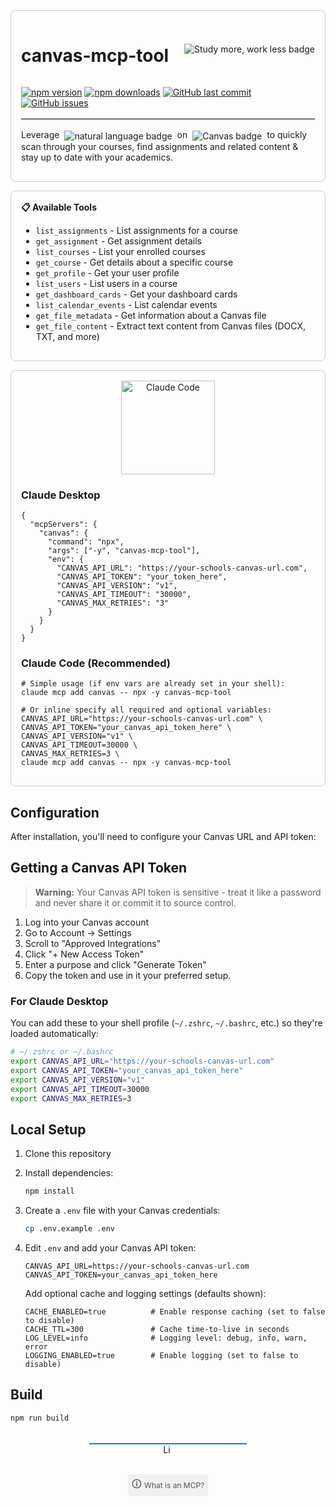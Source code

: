 <div style="border:1px solid #ccc; padding:1rem; border-radius:8px; margin:1em 0;">
  <div style="display:flex; justify-content:space-between; align-items:center;">
    <h1>canvas-mcp-tool</h1>
    <img src="https://img.shields.io/badge/Study%20more%2C%20Work%20less-blue?style=for-the-badge&logo=canvas" alt="Study more, work less badge"/>
  </div>
  <p>
    <a href="https://www.npmjs.com/package/canvas-mcp-tool"><img src="https://img.shields.io/npm/v/canvas-mcp-tool" alt="npm version"/></a>
    <a href="https://www.npmjs.com/package/canvas-mcp-tool"><img src="https://img.shields.io/npm/dm/canvas-mcp-tool" alt="npm downloads"/></a>
    <a href="https://github.com/jamubc/canvas-mcp-tool"><img src="https://img.shields.io/github/last-commit/jamubc/canvas-mcp-tool" alt="GitHub last commit"/></a>
    <a href="https://github.com/jamubc/canvas-mcp-tool/issues"><img src="https://img.shields.io/github/issues/jamubc/canvas-mcp-tool" alt="GitHub issues"/></a>
  </p>
  <hr style="border:none; border-top:1px solid #ccc; margin:1rem 0;" />
  <p>Leverage <img src="https://img.shields.io/badge/natural%20language-commands-blue?style=flat-square&logo=canvas&logoColor=white" alt="natural language badge" style="vertical-align:middle; margin:0 4px;"/> on <img src="https://img.shields.io/badge/Canvas-LMS-005A9C?style=flat-square&logo=canvas&logoColor=white" alt="Canvas badge" style="vertical-align:middle; margin:0 4px;"/> to quickly scan through your courses, find assignments and related content & stay up to date with your academics.</p>
</div>

<div style="border:1px solid #ccc; padding:1rem; border-radius:8px; margin:1em 0;">
  <strong>📋 Available Tools</strong>
  <ul>
    <li><code>list_assignments</code> - List assignments for a course</li>
    <li><code>get_assignment</code> - Get assignment details</li>
    <li><code>list_courses</code> - List your enrolled courses</li>
    <li><code>get_course</code> - Get details about a specific course</li>
    <li><code>get_profile</code> - Get your user profile</li>
    <li><code>list_users</code> - List users in a course</li>
    <li><code>get_dashboard_cards</code> - Get your dashboard cards</li>
    <li><code>list_calendar_events</code> - List calendar events</li>
    <li><code>get_file_metadata</code> - Get information about a Canvas file</li>
    <li><code>get_file_content</code> - Extract text content from Canvas files (DOCX, TXT, and more)</li>
  </ul>
</div>

<div style="border:1px solid #ccc; padding:1rem; border-radius:8px; margin:1em 0;">
  <div style="text-align:center; margin-bottom:1rem;">
    <img src="https://img.shields.io/badge/Claude_Code-555?logo=claude" alt="Claude Code" style="width:150px; height:auto;" />
  </div>

  <h3>Claude Desktop</h3>
  <pre><code class="language-json">{
  "mcpServers": {
    "canvas": {
      "command": "npx",
      "args": ["-y", "canvas-mcp-tool"],
      "env": {
        "CANVAS_API_URL": "https://your-schools-canvas-url.com",
        "CANVAS_API_TOKEN": "your_token_here",
        "CANVAS_API_VERSION": "v1",
        "CANVAS_API_TIMEOUT": "30000",
        "CANVAS_MAX_RETRIES": "3"
      }
    }
  }
}
</code></pre>

  <h3>Claude Code (Recommended)</h3>
  <pre><code class="language-bash"># Simple usage (if env vars are already set in your shell):
claude mcp add canvas -- npx -y canvas-mcp-tool
</code></pre>

  <pre><code class="language-bash"># Or inline specify all required and optional variables:
CANVAS_API_URL="https://your-schools-canvas-url.com" \
CANVAS_API_TOKEN="your_canvas_api_token_here" \
CANVAS_API_VERSION="v1" \
CANVAS_API_TIMEOUT=30000 \
CANVAS_MAX_RETRIES=3 \
claude mcp add canvas -- npx -y canvas-mcp-tool
</code></pre>
</div>

## Configuration
After installation, you'll need to configure your Canvas URL and API token:

## Getting a Canvas API Token
> **Warning:** Your Canvas API token is sensitive - treat it like a password and never share it or commit it to source control.
1. Log into your Canvas account
2. Go to Account → Settings
3. Scroll to "Approved Integrations"
4. Click "+ New Access Token"
5. Enter a purpose and click "Generate Token"
6. Copy the token and use in it your preferred setup.

### For Claude Desktop

You can add these to your shell profile (`~/.zshrc`, `~/.bashrc`, etc.) so they're loaded automatically:

```bash
# ~/.zshrc or ~/.bashrc
export CANVAS_API_URL="https://your-schools-canvas-url.com"
export CANVAS_API_TOKEN="your_canvas_api_token_here"
export CANVAS_API_VERSION="v1"
export CANVAS_API_TIMEOUT=30000
export CANVAS_MAX_RETRIES=3
```


## Local Setup

1. Clone this repository
2. Install dependencies:
   ```bash
   npm install
   ```

3. Create a `.env` file with your Canvas credentials:
   ```bash
   cp .env.example .env
   ```

4. Edit `.env` and add your Canvas API token:
   ```
   CANVAS_API_URL=https://your-schools-canvas-url.com
   CANVAS_API_TOKEN=your_canvas_api_token_here
   ```
   Add optional cache and logging settings (defaults shown):
   ```
   CACHE_ENABLED=true          # Enable response caching (set to false to disable)
   CACHE_TTL=300               # Cache time-to-live in seconds
   LOG_LEVEL=info              # Logging level: debug, info, warn, error
   LOGGING_ENABLED=true        # Enable logging (set to false to disable)
   ```

## Build

```bash
npm run build
```


<div style="text-align:center; margin:2rem 0;">
  <hr style="border:none; height:2px; background:#007bff; margin:0 auto; width:50%;"/>
  <a href="LICENSE" style="text-decoration:none;">
    <img src="https://img.shields.io/badge/license-Apache%202.0%20%2B%20Commons--Clause-blue" style="vertical-align:middle; margin-right:4px; height:16px;" alt="License"/>
  </a>
</div>

<div align="center" style="margin-top:1rem;">
  <a href="https://www.anthropic.com/news/model-context-protocol" target="_blank" rel="noopener noreferrer"
     style="font-size:0.75rem; color:#555; background:#f0f0f0; padding:4px 6px; border-radius:4px; text-decoration:none; display:inline-flex; align-items:center;">
    <span style="margin-right:4px; font-size:1rem;">🛈</span> What is an MCP?
  </a>
</div>